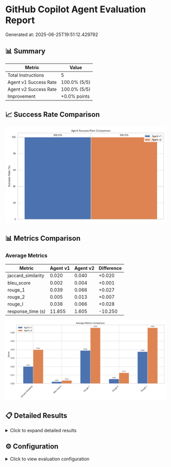 # GitHub Copilot Agent Evaluation Report

Generated at: 2025-06-25T19:51:12.429792

## 📊 Summary

| Metric | Value |
|--------|-------|
| Total Instructions | 5 |
| Agent v1 Success Rate | 100.0% (5/5) |
| Agent v2 Success Rate | 100.0% (5/5) |
| Improvement | +0.0% points |

## 📈 Success Rate Comparison

![Success Rate Comparison](success_rate_comparison.png)

## 📊 Metrics Comparison

### Average Metrics
| Metric | Agent v1 | Agent v2 | Difference |
|--------|----------|----------|------------|
| jaccard_similarity | 0.020 | 0.040 | +0.020 |
| bleu_score | 0.002 | 0.004 | +0.001 |
| rouge_1 | 0.039 | 0.066 | +0.027 |
| rouge_2 | 0.005 | 0.013 | +0.007 |
| rouge_l | 0.038 | 0.066 | +0.028 |
| response_time (s) | 11.855 | 1.605 | -10.250 |

![Metrics Comparison](metrics_comparison.png)

## 📋 Detailed Results

<details><summary>Click to expand detailed results</summary>

| ID | Type | Difficulty | v1 Success | v2 Success | v1 Jaccard | v2 Jaccard | v1 BLEU | v2 BLEU | v1 ROUGE-L | v2 ROUGE-L | v1 Time (s) | v2 Time (s) |
|----|------|------------|------------|------------|------------|------------|---------|---------|------------|------------|-------------|-------------|
| bug_fix_1 | bug_fix | hard | ✅ | ✅ | 0.023 | 0.052 | 0.004 | 0.008 | 0.043 | 0.085 | 6.03 | 1.19 |
| code_review_1 | code_review | medium | ✅ | ✅ | 0.037 | 0.047 | 0.004 | 0.004 | 0.077 | 0.100 | 8.64 | 1.38 |
| pr_creation_1 | pr_creation | easy | ✅ | ✅ | 0.011 | 0.035 | 0.001 | 0.002 | 0.019 | 0.034 | 17.83 | 2.02 |
| refactor_1 | refactoring | easy | ✅ | ✅ | 0.021 | 0.039 | 0.001 | 0.003 | 0.033 | 0.060 | 6.23 | 1.31 |
| test_case_1 | test_creation | medium | ✅ | ✅ | 0.009 | 0.026 | 0.001 | 0.002 | 0.017 | 0.049 | 20.55 | 2.13 |
</details>

## ⚙️ Configuration

<details><summary>Click to view evaluation configuration</summary>

```json
{
  "agent_v1_endpoint": "https://generativelanguage.googleapis.com/v1beta/models/gemini-2.0-flash:generateContent",
  "agent_v2_endpoint": "https://api.groq.com/openai/v1/chat/completions/meta-llama/llama-4-maverick-17b-128e-instruct",
  "agent_v2_model": null,
  "api_key_v1": "***REDACTED***",
  "api_key_v2": "***REDACTED***",
  "instructions_file": "instructions.json",
  "results_dir": "results",
  "timeout": 60,
  "max_retries": 3,
  "retry_delay": 5
}
```
</details>
